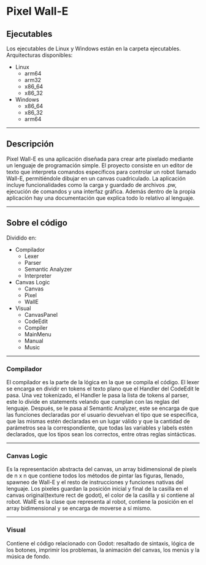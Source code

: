 # Pixel Wall-E

## Ejecutables

Los ejecutables de Linux y Windows están en la carpeta ejecutables. Arquitecturas disponibles:

+ Linux
  + arm64
  + arm32
  + x86_64
  + x86_32
+ Windows
  + x86_64
  + x86_32
  + arm64

---

## Descripción

Pixel Wall-E es una aplicación diseñada para crear arte pixelado mediante un lenguaje de programación simple. El proyecto consiste en un editor de texto que interpreta comandos específicos para controlar un robot llamado Wall-E, permitiéndole dibujar en un canvas cuadriculado. La aplicación incluye funcionalidades como la carga y guardado de archivos .pw, ejecución de comandos y una interfaz gráfica. Además dentro de la propia aplicación hay una documentación que explica todo lo relativo al lenguaje.

---

## Sobre el código

Dividido en:

+ Compilador
  + Lexer
  + Parser
  + Semantic Analyzer
  + Interpreter
+ Canvas Logic
  + Canvas
  + Pixel
  + WallE
+ Visual
  + CanvasPanel
  + CodeEdit
  + Compiler
  + MainMenu
  + Manual
  + Music

---

### Compilador

El compilador es la parte de la lógica en la que se compila el código. El lexer se encarga en dividir en tokens el texto plano que el Handler del CodeEdit le pasa. Una vez tokenizado, el Handler le pasa la lista de tokens al parser, este lo divide en statements velando que cumplan con las reglas del lenguaje. Después, se le pasa al Semantic Analyzer, este se encarga de que las funciones declaradas  por el usuario devuelvan el tipo que se especifica, que las mismas estén declaradas en un lugar válido y que la cantidad de parámetros sea la correspondiente, que todas las variables y labels estén declarados, que los tipos sean los correctos, entre otras reglas sintácticas.

---

### Canvas Logic

Es la representación abstracta del canvas, un array bidimensional de pixels de n x n que contiene todos los métodos de pintar las figuras, llenado, spawneo de Wall-E y el resto de instrucciones y funciones nativas del lenguaje. Los pixeles guardan la posición inicial y final de la casilla en el canvas original(texture rect de godot), el color de la casilla y si contiene al robot. WallE es la clase que representa al robot, contiene la posición en el array bidimensional y se encarga de moverse a sí mismo.

---

### Visual

Contiene el código relacionado con Godot: resaltado de sintaxis, lógica de los botones, imprimir los problemas, la animación del canvas, los menús y la música de fondo.
